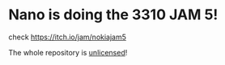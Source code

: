 # Nano is doing the 3310 JAM 5!

check https://itch.io/jam/nokiajam5

The whole repository is [unlicensed](UNLICENSE)!